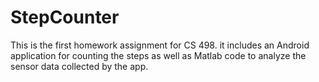 # StepCounter
This is the first homework assignment for CS 498. it includes an Android application for counting the steps as well as 
Matlab code to analyze the sensor data collected by the app.
